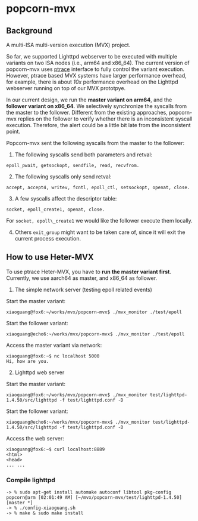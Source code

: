 # popcorn-mvx

## Background

A multi-ISA multi-version execution (MVX) project.

So far, we supported Lighttpd webserver to be executed with multiple variants on two ISA nodes (i.e., arm64 and x86\_64).
The current version of popcorn-mvx uses [ptrace](https://en.wikipedia.org/wiki/Ptrace) interface to fully control the variant execution. However, ptrace based MVX systems have larger performance overhead, for example, there is about *10x* performance overhead on the Lighttpd webserver running on top of our MVX prototpye.

In our current design, we run the **master variant on arm64**, and the **follower variant on x86\_64**. We selectively
synchronize the syscalls from the master to the follower. Different from the existing approaches, popcorn-mvx replies 
on the follower to verify whether there is an inconsistent syscall execution. Therefore, the alert could be a little
bit late from the inconsistent point.

Popcorn-mvx sent the following syscalls from the master to the follower:

1) The following syscalls send both parameters and retval:
```
epoll_pwait, getsockopt, sendfile, read, recvfrom.
```

2) The following syscalls only send retval:
```
accept, accept4, writev, fcntl, epoll_ctl, setsockopt, openat, close.
```

3) A few syscalls affect the descriptor table:
```
socket, epoll_create1, openat, close.
```
For `socket, epoll\_create1` we would like the follower execute them locally.

4) Others
`exit_group` might want to be taken care of, since it will exit the current process execution.

## How to use Heter-MVX

To use ptrace Heter-MVX, you have to **run the master variant first**. Currently, we use aarch64 as master, and x86_64 as follower.

1) The simple network server (testing epoll related events)

Start the master variant:
```
xiaoguang@fox6:~/works/mvx/popcorn-mvx$ ./mvx_monitor ./test/epoll
```

Start the follower variant:
```
xiaoguang@echo6:~/works/mvx/popcorn-mvx$ ./mvx_monitor ./test/epoll
```

Access the master variant via network:
```
xiaoguang@fox6:~$ nc localhost 5000
Hi, how are you.
```

2) Lighttpd web server

Start the master variant:
```
xiaoguang@fox6:~/works/mvx/popcorn-mvx$ ./mvx_monitor test/lighttpd-1.4.50/src/lighttpd -f test/lighttpd.conf -D
```

Start the follower variant:
```
xiaoguang@echo6:~/works/mvx/popcorn-mvx$ ./mvx_monitor test/lighttpd-1.4.50/src/lighttpd -f test/lighttpd.conf -D
```

Access the web server:
```
xiaoguang@fox6:~$ curl localhost:8889
<html>
<head>
... ...
```

### Compile lighttpd
```
-> % sudo apt-get install automake autoconf libtool pkg-config
popcorn@arm [02:01:49 AM] [~/mvx/popcorn-mvx/test/lighttpd-1.4.50] [master *]
-> % ./config-xiaoguang.sh
-> % make & sudo make install
```
